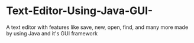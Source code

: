 # Text-Editor-Using-Java-GUI-
A text editor with features like save, new, open, find, and many more made by using Java and it's GUI framework
